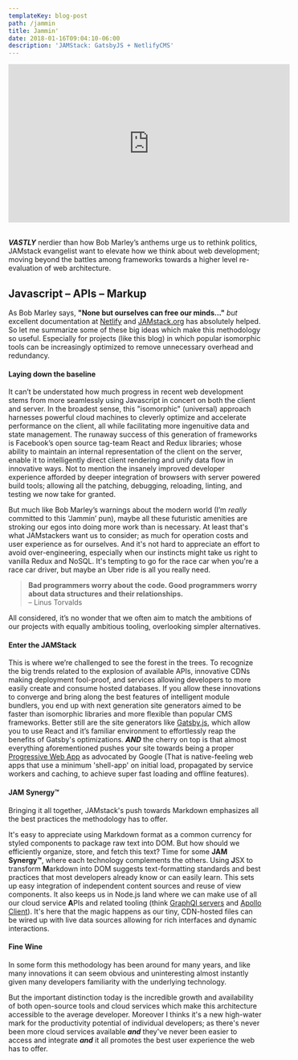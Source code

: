```yaml
---
templateKey: blog-post
path: /jammin
title: Jammin'
date: 2018-01-16T09:04:10-06:00
description: 'JAMStack: GatsbyJS + NetlifyCMS'
---
```

<iframe width="560" height="315" src="https://www.youtube.com/embed/RAW1wj3Lx0I?rel=0&amp;showinfo=0" frameborder="0" gesture="media" allow="encrypted-media" allowfullscreen></iframe>
<br/><br/>

**_VASTLY_** nerdier than how Bob Marley’s anthems urge us to rethink politics, JAMstack evangelist want to elevate how we think about web development; moving beyond the battles among frameworks towards a higher level re-evaluation of web architecture.  

## **J**avascript – **A**PIs – **M**arkup

As Bob Marley says, **"None but ourselves can free our minds..."** _but_ excellent documentation at [Netlify](https://www.netlify.com/blog/2017/06/06/jamstack-vs-isomorphic-server-side-rendering/) and [JAMstack.org](https://jamstack.org/) has absolutely helped. So let me summarize some of these big ideas which make this methodology so useful. Especially for projects (like this blog) in which popular isomorphic tools can be increasingly optimized to remove unnecessary overhead and redundancy. 

#### **Laying down the baseline**

It can’t be understated how much progress in recent web development stems from more seamlessly using Javascript in concert on both the client and server. In the broadest sense, this "isomorphic" (universal) approach harnesses powerful cloud machines to cleverly optimize and accelerate performance on the client, all while facilitating more ingenuitive data and state management. The runaway success of this generation of frameworks is Facebook’s open source tag-team React and Redux libraries; whose ability to maintain an internal representation of the client on the server, enable it to intelligently direct client rendering and unify data flow in innovative ways. Not to mention the insanely improved developer experience afforded by deeper integration of browsers with server powered build tools; allowing all the patching, debugging, reloading, linting, and testing we now take for granted. 

But much like Bob Marley’s warnings about the modern world (I’m *really* committed to this ‘Jammin’ pun), maybe all these futuristic amenities are stroking our egos into doing more work than is necessary. At least that's what JAMstackers want us to consider; as much for operation costs and user experience as for ourselves. And it's not hard to appreciate an effort to avoid over-engineering, especially when our instincts might take us right to vanilla Redux and NoSQL. It's tempting to go for the race car when you're a race car driver, but maybe an Uber ride is all you really need. 

> **Bad programmers worry about the code. Good programmers worry about data structures and their relationships.** 
> <br/> – Linus Torvalds

All considered, it’s no wonder that we often aim to match the ambitions of our projects with equally ambitious tooling, overlooking simpler alternatives. 

#### **Enter the JAMStack**
 

This is where we’re challenged to see the forest in the trees. To recognize the big trends related to the explosion of available APIs, innovative CDNs making deployment fool-proof, and services allowing developers to more easily create and consume hosted databases. If you allow these innovations to converge and bring along the best features of intelligent module bundlers, you end up with next generation site generators aimed to be faster than isomorphic libraries  and more flexible than popular CMS frameworks. Better still are the site generators like [Gatsby.js](https://www.gatsbyjs.org/), which allow you to use React and it’s familiar environment to effortlessly reap the benefits of Gatsby's optimizations. _**AND**_ the cherry on top is that almost everything aforementioned pushes your site towards being a proper [Progressive Web App](https://developers.google.com/web/progressive-web-apps/) as advocated by Google (That is native-feeling web apps that use a minimum 'shell-app' on initial load, propagated by service workers and caching, to achieve super fast loading and offline features).

#### **JAM Synergy™**

Bringing it all together, JAMstack's push towards Markdown emphasizes all the best practices the methodology has to offer. 

It's easy to appreciate using Markdown format as a common currency for styled components to package raw text into DOM. But how should we efficiently organize, store, and fetch this text? Time for some **JAM Synergy™**, where each technology complements the others. Using **J**SX to transform **M**arkdown into DOM suggests text-formatting standards and best practices that most developers already know or can easily learn. This sets up easy integration of independent content sources and reuse of view components. It also keeps us in Node.js land where we can make use of all our cloud service **A**PIs and related tooling (think [GraphQl servers](https://www.prismagraphql.com/) and [Apollo Client](https://www.apollographql.com/client)). It's here that the magic happens as our tiny, CDN-hosted files can be wired up with live data sources allowing for rich interfaces and dynamic interactions. 

#### **Fine Wine**

In some form this methodology has been around for many years, and like many innovations it can seem obvious and uninteresting almost instantly given many developers familiarity with the underlying technology. 

But the important distinction today is the incredible growth and availability of both open-source tools and cloud services which make this architecture accessible to the average developer. Moreover I thinks it's a new high-water mark for the productivity potential of individual developers; as there's never been more cloud services available **_and_** they've never been easier to access and integrate  **_and_** it all promotes the best user experience the web has to offer. 


